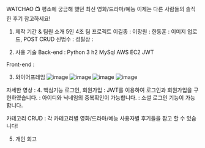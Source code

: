 WATCHAO 📺
평소에 궁금해 했던 최신 영화/드라마/예능
이제는 다른 사람들의 솔직한 후기 참고하세요!


1. 제작 기간 & 팀원 소개
5인 4조 팀 프로젝트
이길종 : 
이장원 : 
한동훈 : 이미지 업로드, POST CRUD
신범수 : 
성필상 :

2. 사용 기술
Back-end :
  Python 3
  h2
  MySql
  AWS EC2
  JWT
  
  
Front-end :
  





3. 와이어프레임
![image](https://user-images.githubusercontent.com/67058000/185297487-846cdde4-8b58-40b6-90c7-d857383482b7.png)
![image](https://user-images.githubusercontent.com/67058000/185297506-824866b8-6688-4afe-aa4e-70a5448228b3.png)
![image](https://user-images.githubusercontent.com/67058000/185297545-7e04334b-b4fd-4e90-a9e3-d6e38f0bbcf1.png)
![image](https://user-images.githubusercontent.com/67058000/185297569-26d4c7f4-8835-411e-9149-d4313e445ced.png)



자세한 영상 :
4. 핵심기능
로그인, 회원가입
: JWT를 이용하여 로그인과 회원가입을 구현하였습니다.
: 아이디와 닉네임의 중복확인이 가능합니다.
: 소셜 로그인 기능이 가능합니다.

카테고리 CRUD
: 각 카테고리별 영화/드라마/예능 사용자별 후기들을 참고 할 수 있습니다!


5. 개인 회고
